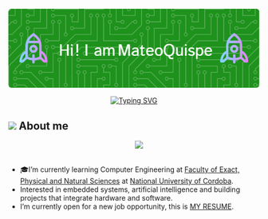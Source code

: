 <p align="center">
  <img src="./github-header-image.png" alt="Header" />
</p>



<!--  -->
<p align="center">
<a href="https://git.io/typing-svg"><img src="https://readme-typing-svg.demolab.com?font=Fira+Code&pause=1000&color=1DC34AE9&width=435&lines=Computer+Engineering+Student;Always+learning+something+new" alt="Typing SVG" /></a>
<br>

## <picture><img src = "https://github.com/7oSkaaa/7oSkaaa/blob/main/Images/about_me.gif?raw=true" width = 50px></picture> About me

<picture> <img align="right" src="https://github.com/7oSkaaa/7oSkaaa/blob/main/Images/Right_Side.gif?raw=true" width = 250px></picture>

<br><br>
- 🎓I’m currently learning Computer Engineering at  [Faculty of Exact, Physical and Natural Sciences](https://fcefyn.unc.edu.ar) at [National University of Cordoba](https://www.unc.edu.ar).
-  Interested in embedded systems, artificial intelligence and building projects that integrate hardware and software.
-  I’m currently open for a new job opportunity, this is [MY RESUME]([https://fcefyn.unc.edu.ar](https://drive.google.com/file/d/11l1aj3zFS11Bpvv_kLjlmndxULTFII_2/view?usp=sharing)).
  
